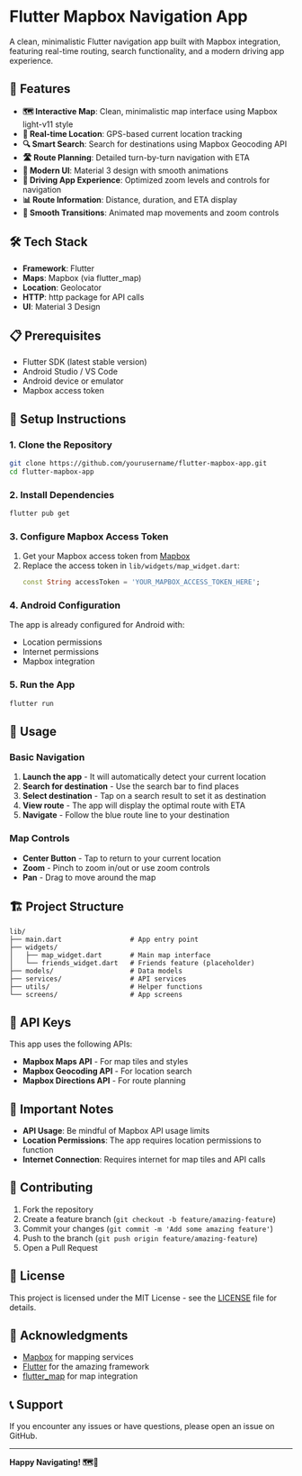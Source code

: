 # Flutter Mapbox Navigation App

A clean, minimalistic Flutter navigation app built with Mapbox integration, featuring real-time routing, search functionality, and a modern driving app experience.

## 🚀 Features

- **🗺️ Interactive Map**: Clean, minimalistic map interface using Mapbox light-v11 style
- **📍 Real-time Location**: GPS-based current location tracking
- **🔍 Smart Search**: Search for destinations using Mapbox Geocoding API
- **🛣️ Route Planning**: Detailed turn-by-turn navigation with ETA
- **📱 Modern UI**: Material 3 design with smooth animations
- **🎯 Driving App Experience**: Optimized zoom levels and controls for navigation
- **📊 Route Information**: Distance, duration, and ETA display
- **🔄 Smooth Transitions**: Animated map movements and zoom controls

## 🛠️ Tech Stack

- **Framework**: Flutter
- **Maps**: Mapbox (via flutter_map)
- **Location**: Geolocator
- **HTTP**: http package for API calls
- **UI**: Material 3 Design

## 📋 Prerequisites

- Flutter SDK (latest stable version)
- Android Studio / VS Code
- Android device or emulator
- Mapbox access token

## 🔧 Setup Instructions

### 1. Clone the Repository
```bash
git clone https://github.com/yourusername/flutter-mapbox-app.git
cd flutter-mapbox-app
```

### 2. Install Dependencies
```bash
flutter pub get
```

### 3. Configure Mapbox Access Token
1. Get your Mapbox access token from [Mapbox](https://account.mapbox.com/)
2. Replace the access token in `lib/widgets/map_widget.dart`:
   ```dart
   const String accessToken = 'YOUR_MAPBOX_ACCESS_TOKEN_HERE';
   ```

### 4. Android Configuration
The app is already configured for Android with:
- Location permissions
- Internet permissions
- Mapbox integration

### 5. Run the App
```bash
flutter run
```

## 📱 Usage

### Basic Navigation
1. **Launch the app** - It will automatically detect your current location
2. **Search for destination** - Use the search bar to find places
3. **Select destination** - Tap on a search result to set it as destination
4. **View route** - The app will display the optimal route with ETA
5. **Navigate** - Follow the blue route line to your destination

### Map Controls
- **Center Button** - Tap to return to your current location
- **Zoom** - Pinch to zoom in/out or use zoom controls
- **Pan** - Drag to move around the map

## 🏗️ Project Structure

```
lib/
├── main.dart                 # App entry point
├── widgets/
│   ├── map_widget.dart       # Main map interface
│   └── friends_widget.dart   # Friends feature (placeholder)
├── models/                   # Data models
├── services/                 # API services
├── utils/                    # Helper functions
└── screens/                  # App screens
```

## 🔑 API Keys

This app uses the following APIs:
- **Mapbox Maps API** - For map tiles and styles
- **Mapbox Geocoding API** - For location search
- **Mapbox Directions API** - For route planning

## 🚨 Important Notes

- **API Usage**: Be mindful of Mapbox API usage limits
- **Location Permissions**: The app requires location permissions to function
- **Internet Connection**: Requires internet for map tiles and API calls

## 🤝 Contributing

1. Fork the repository
2. Create a feature branch (`git checkout -b feature/amazing-feature`)
3. Commit your changes (`git commit -m 'Add some amazing feature'`)
4. Push to the branch (`git push origin feature/amazing-feature`)
5. Open a Pull Request

## 📄 License

This project is licensed under the MIT License - see the [LICENSE](LICENSE) file for details.

## 🙏 Acknowledgments

- [Mapbox](https://www.mapbox.com/) for mapping services
- [Flutter](https://flutter.dev/) for the amazing framework
- [flutter_map](https://pub.dev/packages/flutter_map) for map integration

## 📞 Support

If you encounter any issues or have questions, please open an issue on GitHub.

---

**Happy Navigating! 🗺️🚗**
